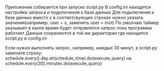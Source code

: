 Приложение собирается при запуске script.py
В config.ini находятся настройки запроса и подключения к базе данных
Для подключения к базе данных вместо x в соответсвующих строках нужно указать значения(например: user = x, заменить user = root)
По умолчаю таймер указывает в какое время будет отправлятся запрос пока программа работает
Данные сохраняются в той же директории где находится script.py и config.ini

Если нужно выполнять запрос, например, каждые 30 минут, в script.py замените строку:
schedule.every().day.at(schedule_time).do(execute_query)
на
schedule.every(30).minutes.do(execute_query)
